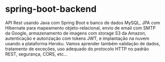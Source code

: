 # spring-boot-backend
API Rest usando Java com Spring Boot e banco de dados MySQL, JPA com Hibernate para mapeamento objeto-relacional, envio de email com SMTP da Google, armazenamento de imagens com storage S3 da Amazon, autenticação e autorização com tokens JWT, e implantação na nuvem usando a plataforma Heroku. Vamos aprender também validação de dados, tratamento de exceções, uso adequado do protocolo HTTP no padrão REST, segurança, CORS, etc...

